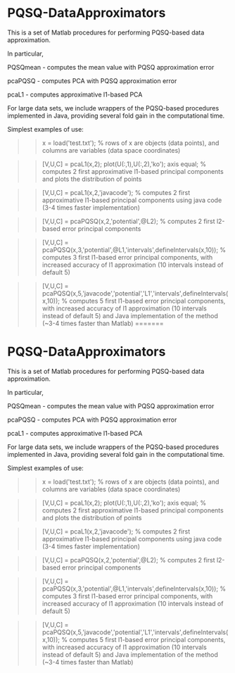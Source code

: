 # PQSQ-DataApproximators

This is a set of Matlab procedures for performing PQSQ-based data approximation.

In particular,

PQSQmean - computes the mean value with PQSQ approximation error 

pcaPQSQ - computes PCA with PQSQ approximation error 

pcaL1 - computes approximative l1-based PCA

For large data sets, we include wrappers of the PQSQ-based procedures implemented in Java, providing several fold gain in the computational time.

Simplest examples of use:

>> x = load('test.txt'); % rows of x are objects (data points), and columns are variables (data space coordinates)

>>[V,U,C] = pcaL1(x,2); plot(U(:,1),U(:,2),'ko'); axis equal;
% computes 2 first approximative l1-based principal components and plots the distribution of points

>>[V,U,C] = pcaL1(x,2,'javacode'); 
% computes 2 first approximative l1-based principal components using java code (3-4 times faster implementation)

>>[V,U,C] = pcaPQSQ(x,2,'potential',@L2); 
% computes 2 first l2-based error principal components

>>[V,U,C] = pcaPQSQ(x,3,'potential',@L1,'intervals',defineIntervals(x,10)); 
% computes 3 first l1-based error principal components, with increased accuracy of l1 approximation (10 intervals instead of default 5)

>>[V,U,C] = pcaPQSQ(x,5,'javacode','potential','L1','intervals',defineIntervals(x,10)); 
% computes 5 first l1-based error principal components, with increased accuracy of l1 approximation (10 intervals instead of default 5) and Java implementation of the method (~3-4 times faster than Matlab)
=======
# PQSQ-DataApproximators

This is a set of Matlab procedures for performing PQSQ-based data approximation.

In particular,

PQSQmean - computes the mean value with PQSQ approximation error 

pcaPQSQ - computes PCA with PQSQ approximation error 

pcaL1 - computes approximative l1-based PCA

For large data sets, we include wrappers of the PQSQ-based procedures implemented in Java, providing several fold gain in the computational time.

Simplest examples of use:

>> x = load('test.txt'); % rows of x are objects (data points), and columns are variables (data space coordinates)

>>[V,U,C] = pcaL1(x,2); plot(U(:,1),U(:,2),'ko'); axis equal;
% computes 2 first approximative l1-based principal components and plots the distribution of points

>>[V,U,C] = pcaL1(x,2,'javacode'); 
% computes 2 first approximative l1-based principal components using java code (3-4 times faster implementation)

>>[V,U,C] = pcaPQSQ(x,2,'potential',@L2); 
% computes 2 first l2-based error principal components

>>[V,U,C] = pcaPQSQ(x,3,'potential',@L1,'intervals',defineIntervals(x,10)); 
% computes 3 first l1-based error principal components, with increased accuracy of l1 approximation (10 intervals instead of default 5)

>>[V,U,C] = pcaPQSQ(x,5,'javacode','potential','L1','intervals',defineIntervals(x,10)); 
% computes 5 first l1-based error principal components, with increased accuracy of l1 approximation (10 intervals instead of default 5) and Java implementation of the method (~3-4 times faster than Matlab)
